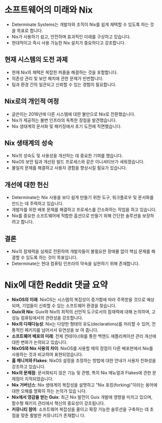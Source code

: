 # 소프트웨어의 미래와 Nix

- Determinate Systems는 개발자와 조직이 Nix를 쉽게 채택할 수 있도록 하는 것을 목표로 합니다.
- Nix가 사용하기 쉽고, 안전하며 효과적인 미래를 구상하고 있습니다.
- 현대적이고 즉시 사용 가능한 Nix 설치가 중요하다고 강조합니다.

## 현재 시스템의 도전 과제

- 현재 Nix의 채택은 복잡한 퍼즐을 해결하는 것을 포함합니다.
- 의존성 관리 및 보안 패치에 관한 문제가 빈번합니다.
- 팀과 환경 간의 일관되고 신뢰할 수 있는 경험이 필요합니다.

## Nix로의 개인적 여정

- 글쓴이는 2016년에 다른 시스템에 대한 불만으로 Nix로 전환했습니다.
- Nix가 제공하는 불변 인프라의 독특한 장점을 발견했습니다.
- Nix 생태계의 문서화 및 패키징에서 초기 도전에 직면했습니다.

## Nix 생태계의 성숙

- Nix의 성숙도 및 사용성을 개선하는 데 중요한 기여를 했습니다.
- NixOS 보안 팀과 개선된 빌드 프로세스와 같은 이니셔티브가 세워졌습니다.
- 불일치 문제를 해결하고 사용자 경험을 향상시킬 필요가 있습니다.

## 개선에 대한 헌신

- Determinate는 Nix 사용을 보다 쉽게 만들기 위한 도구, 워크플로우 및 문서화를 만드는 데 주력하고 있습니다.
- 개발자를 위한 배포 문제를 해결하고 프로세스를 간소화하는 작업을 하고 있습니다.
- Nix를 중요한 소프트웨어에 적합한 옵션으로 만들기 위해 간단한 솔루션을 보장하려고 합니다.

## 결론

- Nix의 잠재력을 실제로 전환하여 개발자들이 불필요한 장애물 없이 핵심 문제를 해결할 수 있도록 하는 것이 목표입니다.
- Determinate는 현대 컴퓨팅 인프라의 약속을 실현하기 위해 존재합니다.

# Nix에 대한 Reddit 댓글 요약

- **NixOS의 미래**: NixOS는 시스템의 복잡성이 증가함에 따라 주목받을 것으로 예상되며, 기업들이 신뢰할 수 있는 소프트웨어 환경을 찾습니다.
- **Guix와 Nix**: Guix와 Nix의 최적의 선언적 도구로서의 잠재력에 대해 논의하며, 고성능 컴퓨팅에서의 관련성을 강조합니다.
- **Nix의 다재다능성**: Nix는 다양한 형태의 유도(declarations)를 처리할 수 있어, 전통적인 패키지를 넘어서서 유연성을 보 여 줍니다.
- **소프트웨어 배포의 미래**: 전체 컨테이너화를 통한 백엔드 애플리케이션 관리 개선에 대한 변화가 논의되고 있습니다.
- **NixOS와 Nix 사용의 차이**: NixOS를 사용할 때의 장점이 다른 배포판에서 Nix를 사용하는 것과 비교하여 표현되었습니다.
- **홈 매니저와 Flakes**: NixOS 설정을 조정하는 방법에 대한 안내가 사용자 친화성을 강조하고 있습니다.
- **Nix의 문제점**: 문서화되지 않은 기능 및 관행, 특히 Nix 매뉴얼과 Flakes에 관한 문제점이 지적되었습니다.
- **Nix 거버넌스**: Nix 생태계의 복잡성을 설명하고 "Nix 포킹(forking)"이라는 용어에 대한 오해를 명확히 하는 논의가 있습 니다.
- **Nix에서 영감을 받는 Guix**: 최근 Nix 발전이 Guix 개발에 영향을 미치고 있으며, 함수형 패키지 관리에서 혁신의 중요성이 강조됩니다.
- **커뮤니티 참여**: 소프트웨어 복잡성을 줄이고 확장 가능한 솔루션을 구축하는 데 초점을 맞춘 활발한 커뮤니티가 존재합니 다.
